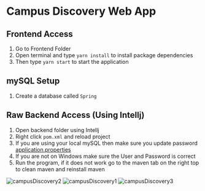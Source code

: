 # Campus Discovery Web App

## Frontend Access
1. Go to Frontend Folder
2. Open terminal and type ```yarn install``` to install package dependencies
3. Then type ```yarn start``` to start the application

## mySQL Setup
1. Create a database called ```Spring```

## Raw Backend Access (Using Intellj)
1. Open backend folder using Intellj
2. Right click ```pom.xml``` and reload project
3. If you are using your local mySQL then make sure you update password [application.properties](Backend/src/main/resources/application.properties)
4. If you are not on Windows make sure the User and Password is correct
5. Run the program, if it does not work go to the maven tab on the right top to clean maven and reinstall maven

![campusDiscovery2](https://github.com/mengzhuou/React-Java-CampusDiscovery/assets/71995520/c32a8b15-5d16-4dce-886d-e937c3fdc9cf)
![campusDiscovery1](https://github.com/mengzhuou/React-Java-CampusDiscovery/assets/71995520/f5549165-f4b3-4ca2-a9cf-210714769467)
![campusDiscovery3](https://github.com/mengzhuou/React-Java-CampusDiscovery/assets/71995520/63c07cc8-5dc7-4199-bc44-0554419f740f)

